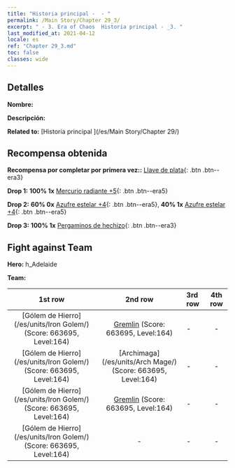 ```yaml
---
title: "Historia principal -  - "
permalink: /Main Story/Chapter 29_3/
excerpt: " - 3. Era of Chaos  Historia principal - _3. "
last_modified_at: 2021-04-12
locale: es
ref: "Chapter 29_3.md"
toc: false
classes: wide
---
```


## Detalles

 **Nombre:** 

 **Descripción:** 

 **Related to:** [Historia principal ](/es/Main Story/Chapter 29/)

## Recompensa obtenida

 **Recompensa por completar por primera vez::** [Llave de plata](/es/Items/con_693/){: .btn .btn--era3}

 **Drop 1:** **100% 1x** [Mercurio radiante +5](/es/Items/mat_98/){: .btn .btn--era5}

 **Drop 2:** **60% 0x** [Azufre estelar +4](/es/Items/mat_92/){: .btn .btn--era5}, **40% 1x** [Azufre estelar +4](/es/Items/mat_92/){: .btn .btn--era5}

 **Drop 3:** **100% 1x** [Pergaminos de hechizo](/es/Items/con_694/){: .btn .btn--era3}


## Fight against Team
 **Hero:** h_Adelaide

 **Team:**


  | 1st row | 2nd row | 3rd row | 4th row |
  |:----:|:----:|:----|:----:|
  | [Gólem de Hierro](/es/units/Iron Golem/) (Score: 663695, Level:164)  | [Gremlin](/es/units/Gremlin/) (Score: 663695, Level:164)  | - | - |
  | [Gólem de Hierro](/es/units/Iron Golem/) (Score: 663695, Level:164)  | [Archimaga](/es/units/Arch Mage/) (Score: 663695, Level:164)  | - | - |
  | [Gólem de Hierro](/es/units/Iron Golem/) (Score: 663695, Level:164)  | [Gremlin](/es/units/Gremlin/) (Score: 663695, Level:164)  | - | - |
  | [Gólem de Hierro](/es/units/Iron Golem/) (Score: 663695, Level:164)  | - | - | - |


